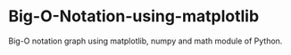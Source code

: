 # Big-O-Notation-using-matplotlib
Big-O notation graph using matplotlib, numpy and math module of Python.

